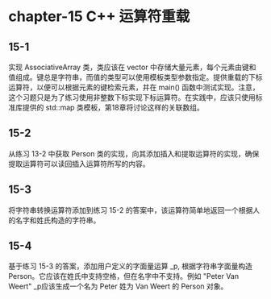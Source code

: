 # chapter-15 C++ 运算符重载

## 15-1

实现 AssociativeArray 类，类应该在 vector 中存储大量元素，每个元素由键和值组成。键总是字符串，而值的类型可以使用模板类型参数指定。提供重载的下标运算符，以便可以根据元素的键检索元素，并在 main() 函数中测试实现。注意，这个习题只是为了练习使用非整数下标实现下标运算符。在实践中，应该只使用标准库提供的 std::map 类模板，第18章将讨论这样的关联数组。

## 15-2

从练习 13-2 中获取 Person 类的实现，向其添加插入和提取运算符的实现，确保提取运算符可以读回插入运算符所写的内容。

## 15-3

将字符串转换运算符添加到练习 15-2 的答案中，该运算符简单地返回一个根据人的名字和姓氏构造的字符串。

## 15-4

基于练习 15-3 的答案，添加用户定义的字面量运算 \_p, 根据字符串字面量构造 Person。它应该在姓氏中支持空格，但在名字中不支持。例如 "Peter Van Weert" \_p应该生成一个名为 Peter 姓为 Van Weert 的 Person 对象。
